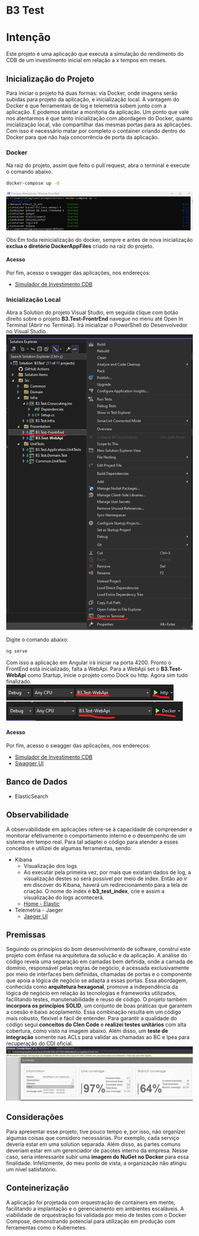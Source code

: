 
# B3 Test
# Intenção
Este projeto é uma aplicação que executa a simulação do rendimento do CDB de um investimento inicial em relação a x tempos em meses.

## Inicialização do Projeto
Para iniciar o projeto há duas formas: via Docker, onde imagens serão subidas para projeto da aplicação, e inicialização local. A vantagem do Docker é que ferramentais de log e telemetria sobem junto com a aplicação. E podemos atestar a monitoria da aplicação. Um ponto que vale nos atentarmos é que tanto inicialização com abordagem do Docker, quanto inicialização local, vão compartilhar das mesmas portas para as aplicações. Com isso é necessário matar por completo o container criando dentro do Docker para que não haja concorrência de porta da aplicação.
### Docker
Na raiz do projeto, assim que feito o pull request, abra o terminal e execute o comando abaixo.   
```bash
docker-compose up -d
```
![PowerShell](img/start-all-docker.png)

Obs:Em toda reinicialização do docker, sempre e antes de nova inicialização **exclua o diretório DockerAppFiles** criado na raiz do projeto. 

#### Acesso
Por fim, acesso o swagger das aplicações, nos endereços:
* [Simulador de Investimento CDB](http://localhost:4200/)

### Inicialização Local
Abra a Solution do projeto Visual Studio, em seguida clique com botão direito sobre o projeto **B3.Test-FrontrEnd** navegue no menu até Open In Terminal (Abrir no Terminal). Irá inicializar o PowerShell do Desenvolvedor no Visual Studio. 
![PowerShell](img/init-frontend.png)

Digite o comando abaixo:
```bash
ng serve
```
Com isso a aplicação em Angular irá iniciar na porta 4200. Pronto o FrontEnd está inicializado, falta a WebApi.
Para a WebApi set o **B3.Test-WebApi** como Startup, inicie o projeto como Dock ou http. Agora sim tudo finalizado.
![WebApi](img/webapi-init-http.png)
![WebApi](img/webapi-init-dock.png)

#### Acesso
Por fim, acesso o swagger das aplicações, nos endereços:
* [Simulador de Investimento CDB](http://localhost:4200/)
* [Swagger UI](http://localhost:32805/swagger/index.html)

## Banco de Dados
* ElasticSearch

## Observabilidade
A observabilidade em aplicações refere-se à capacidade de compreender e monitorar efetivamente o comportamento interno e o desempenho de um sistema em tempo real. Para tal adaptei o código para atender a esses conceitos e utilizei de algumas ferramentas, sendo:
* Kibana
    * Visualização dos logs
    * Ao executar pela primeira vez, por mais que existam dados de log, a visualização destes só será possível por meio de index. Então ao ir em discover do Kibana, haverá um redirecionamento para a tela de criação.  O nome do index é **b3_test_index**, crie e assim a visualização do logs acontecerá.
    * [Home - Elastic](http://localhost:5601/app/home#/)
* Telemetria - Jaeger
    * [Jaeger UI](http://localhost:16686/search)

## Premissas
Seguindo os princípios do bom desenvolvimento de software, construí este projeto com ênfase na arquitetura da solução e da aplicação. A análise do código revela uma separação em camadas bem definida, onde a camada de domínio, responsável pelas regras de negócio, é acessada exclusivamente por meio de interfaces bem definidas, chamadas de portas e o componente que apoia a lógica de negócio se adapta a essas portas. Essa abordagem, conhecida como **arquitetura hexagonal**, promove a independência da lógica de negócio em relação às tecnologias e frameworks utilizados, facilitando testes, manutenabilidade e reuso de código. O projeto também **incorpora os princípios SOLID**, um conjunto de boas práticas que garantem a coesão e baixo acoplamento. Essa combinação resulta em um código mais robusto, flexível e fácil de entender. 
Para garantir a qualidade do código segui **conceitos do Clen Code** e **realizei testes unitários** com alta cobertura, como visto na imagem abaixo. Além disso, um **teste de integração** somente nas ACLs para validar as chamadas ao BC e Ipea para recuperação do CDI oficial.
![PowerShell](img/test-coverage.png)


## Considerações
Para apresentar esse projeto, tive pouco tempo e, por isso, não organizei algumas coisas que considero necessárias. Por exemplo, cada serviço deveria estar em uma solution separada. Além disso, as partes comuns deveriam estar em um gerenciador de pacotes interno da empresa. Nesse caso, seria interessante subir uma **imagem do NuGet no Docker** para essa finalidade. Infelizmente, do meu ponto de vista, a organização não atingiu um nível satisfatório.  


## Conteinerização
A aplicação foi projetada com orquestração de containers em mente, facilitando a implantação e o gerenciamento em ambientes escaláveis. A viabilidade de orquestração foi validada por meio de testes com o Docker Compose, demonstrando potencial para utilização em produção com ferramentas como o Kubernetes.
